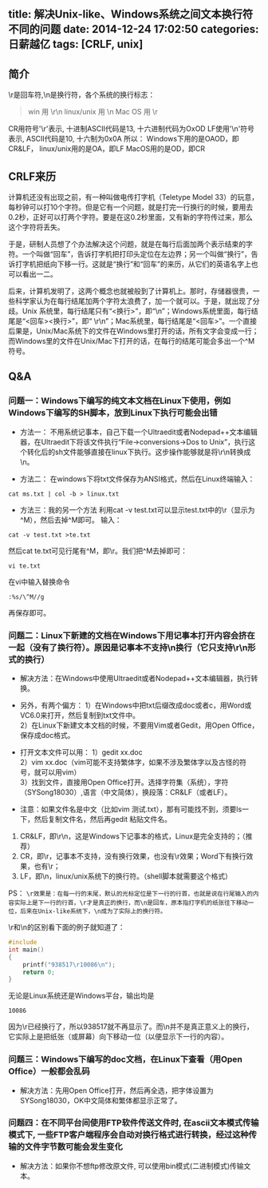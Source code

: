 title: 解决Unix-like、Windows系统之间文本换行符不同的问题
date: 2014-12-24 17:02:50
categories: 日薪越亿
tags: [CRLF, unix]
---
## 简介
\r是回车符,\n是换行符，各个系统的换行标志：

>	win                   用   \r\n
	linux/unix            用   \n
	Mac   OS              用   \r

CR用符号'\r'表示, 十进制ASCII代码是13, 十六进制代码为OxOD
LF使用'\n'符号表示, ASCII代码是10, 十六制为0x0A
所以：
Windows下用的是OAOD，即CR&LF，
linux/unix用的是OA，即LF
MacOS用的是OD，即CR

## CRLF来历

计算机还没有出现之前，有一种叫做电传打字机（Teletype Model 33）的玩意，每秒钟可以打10个字符。但是它有一个问题，就是打完一行换行的时候，要用去0.2秒，正好可以打两个字符。要是在这0.2秒里面，又有新的字符传过来，那么这个字符将丢失。

于是，研制人员想了个办法解决这个问题，就是在每行后面加两个表示结束的字符。一个叫做“回车”，告诉打字机把打印头定位在左边界；另一个叫做“换行”，告诉打字机把纸向下移一行。这就是“换行”和“回车”的来历，从它们的英语名字上也可以看出一二。

后来，计算机发明了，这两个概念也就被般到了计算机上。那时，存储器很贵，一些科学家认为在每行结尾加两个字符太浪费了，加一个就可以。于是，就出现了分歧。Unix 系统里，每行结尾只有“<换行>”，即“\n”；Windows系统里面，每行结尾是“<回车><换行>”，即“ \r\n”；Mac系统里，每行结尾是“<回车>”。一个直接后果是，Unix/Mac系统下的文件在Windows里打开的话，所有文字会变成一行；而Windows里的文件在Unix/Mac下打开的话，在每行的结尾可能会多出一个^M符号。

## Q&A

### 问题一：Windows下编写的纯文本文档在Linux下使用，例如Windows下编写的SH脚本，放到Linux下执行可能会出错

- 方法一：
不用系统记事本，自己下载一个Ultraedit或者Nodepad++文本编辑器，在Ultraedit下将该文件执行“File->conversions->Dos to Unix”，执行这个转化后的sh文件能够直接在linux下执行。这步操作能够就是将\r\n转换成\n。

- 方法二：
在windows下将txt文件保存为ANSI格式，然后在Linux终端输入：
```cat
cat ms.txt | col -b > linux.txt
```

- 方法三：我的另一个方法
利用cat -v test.txt可以显示test.txt中的\r（显示为^M），然后去掉^M即可。
输入：
```cat
cat -v test.txt >te.txt
```
然后cat te.txt可见行尾有^M，即\r。我们把^M去掉即可：
```vi
vi te.txt
```
在vi中输入替换命令
```wq
:%s/\^M//g
```
再保存即可。

### 问题二：Linux下新建的文档在Windows下用记事本打开内容会挤在一起（没有了换行符）。原因是记事本不支持\n换行（它只支持\r\n形式的换行）

- 解决方法：在Windows中使用Ultraedit或者Nodepad++文本编辑器，执行转换。

- 另外，有两个偏方：
1）在Windows中把txt后缀改成doc或者c，用Word或VC6.0来打开，然后复制到txt文件中。  
2）在Linux下新建文本文档的时候，不要用Vim或者Gedit，用Open Office，保存成doc格式。  

- 打开文本文件可以用：
1）gedit xx.doc   
2）vim xx.doc（vim可能不支持繁体字，如果不涉及繁体字以及古怪的符号，就可以用vim）   
3）找到文件，直接用Open Office打开。选择字符集（系统），字符（SYSong18030）,语言（中文简体），换段落：CR&LF（或者LF）。   

- 注意：如果文件名是中文（比如vim 测试.txt），那有可能找不到，须要ls一下，然后复制文件名，然后再gedit 粘贴文件名。   

1. CR&LF，即\r\n，这是Windows下记事本的格式，Linux是完全支持的；（推荐）   
2. CR，即\r，记事本不支持，没有换行效果，也没有\r效果；Word下有换行效果，也有\r；   
3. LF，即\n，linux/unix系统下的换行符。（shell脚本就需要这个格式）   

PS：
`\r效果是：在每一行的末尾，默认的光标定位是下一行的行首，也就是说在行尾输入的内容实际上是下一行的行首，\r才是真正的换行，而\n是回车，原本指打字机的纸张往下移动一位，后来在Unix-like系统下，\n成为了实际上的换行符。`

\r和\n的区别看下面的例子就知道了：      
```c
#include
int main()
{
    printf("938517\r10086\n");
    return 0;
}
```
无论是Linux系统还是Windows平台，输出均是
```result
10086
```

因为\r已经换行了，所以938517就不再显示了。而\n并不是真正意义上的换行，它实际上是把纸张（或屏幕）向下移动一位（以便显示下一行的内容）。

### 问题三：Windows下编写的doc文档，在Linux下查看（用Open Office）一般都会乱码

- 解决方法：先用Open Office打开，然后再全选，把字体设置为SYSong18030，OK中文简体和繁体都显示正常了。

### 问题四：在不同平台间使用FTP软件传送文件时, 在ascii文本模式传输模式下, 一些FTP客户端程序会自动对换行格式进行转换，经过这种传输的文件字节数可能会发生变化

- 解决方法：如果你不想ftp修改原文件, 可以使用bin模式(二进制模式)传输文本。